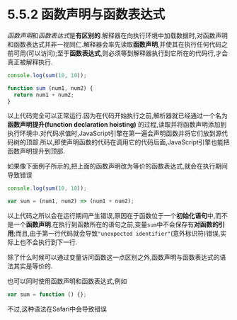 # 5.5.2 函数声明与函数表达式

*函数声明*和*函数表达式*是**有区别的**.解释器在向执行环境中加载数据时,对函数声明和函数表达式并非一视同仁.解释器会率先读取**函数声明**,并使其在执行任何代码之前可用(可以访问);至于**函数表达式**,则必须等到解释器执行到它所在的代码行,才会真正被解释执行.

``` js .line-numbers
console.log(sum(10, 10));

function sum (num1, num2) {
  return num1 + num2;
}
```

以上代码完全可以正常运行.因为在代码开始执行之前,解析器就已经通过一个名为 **函数声明提升(function declaration hoisting)** 的过程,读取并将函数声明添加到执行环境中.对代码求值时,JavaScript引擎在第一遍会声明函数并将它们放到源代码树的顶部.所以,即使声明函数的代码在调用它的代码后面,JavaScript引擎也能把函数声明提升到顶部.

如果像下面例子所示的,把上面的函数声明改为等价的函数表达式,就会在执行期间导致错误

``` js .line-numbers
console.log(sum(10, 10));

var sum = (num1, num2) => (num1 + num2);
```

以上代码之所以会在运行期间产生错误,原因在于函数位于一个**初始化语句**中,而不是一个**函数声明**.在执行到函数所在的语句之前,变量`sum`中不会保存有**对函数的引用**;而且,由于第一行代码就会导致`"unexpected identifier"`(意外标识符)错误,实际上也不会执行到下一行.

除了什么时候可以通过变量访问函数这一点区别之外,函数声明与函数表达式的语法其实是等价的.

也可以同时使用函数声明和函数表达式,例如

``` js .line-numbers
var sum = function () {};
```

不过,这种语法在Safari中会导致错误
